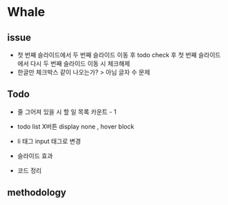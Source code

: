 # Whale


## issue
- 첫 번째 슬라이드에서 두 번째 슬라이드 이동 후 todo check 후 첫 번째 슬라이드에서 다시 두 번째 슬라이드 이동 시 체크해제
- 한글만 체크박스 같이 나오는가? > 아님 글자 수 문제

## Todo
- 줄 그어져 있을 시 할 일 목록 카운트 - 1
- todo list X버튼 display none , hover block
- li 태그 input 태그로 변경
- 슬라이드 효과

- 코드 정리

## methodology
